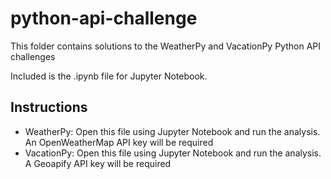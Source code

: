 # python-api-challenge

This folder contains solutions to the WeatherPy and VacationPy Python API challenges

Included is the .ipynb file for Jupyter Notebook.

## Instructions

* WeatherPy: Open this file using Jupyter Notebook and run the analysis. An OpenWeatherMap API key will be required
* VacationPy: Open this file using Jupyter Notebook and run the analysis. A Geoapify API key will be required
